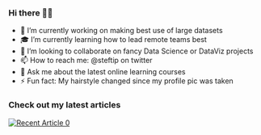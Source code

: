 ### Hi there 👋👋

- 🔭 I’m currently working on making best use of large datasets
- 🎓 I’m currently learning how to lead remote teams best
- 👯 I’m looking to collaborate on fancy Data Science or DataViz projects
- 📫 How to reach me: @steftip on twitter
- 💬 Ask me about the latest online learning courses
- ⚡ Fun fact: My hairstyle changed since my profile pic was taken


### Check out my latest articles
<a target="_blank" href="https://blog.stylight.com/4-reasons-why-you-should-visualize-your-data/"><img src="https://1oittt1f6n4u1okujdt3wd7r-wpengine.netdna-ssl.com/wp-content/uploads/2016/04/Migration-flows-HEADER.jpg" alt="Recent Article 0"> 


<!--
**StefanTippelt/StefanTippelt** is a ✨ _special_ ✨ repository because its `README.md` (this file) appears on your GitHub profile.

Here are some ideas to get you started:

- 🔭 I’m currently working on ...
- 🌱 I’m currently learning ...
- 👯 I’m looking to collaborate on ...
- 🤔 I’m looking for help with ...
- 💬 Ask me about ...
- 📫 How to reach me: ...
- 😄 Pronouns: ...
- ⚡ Fun fact: ...
-->
